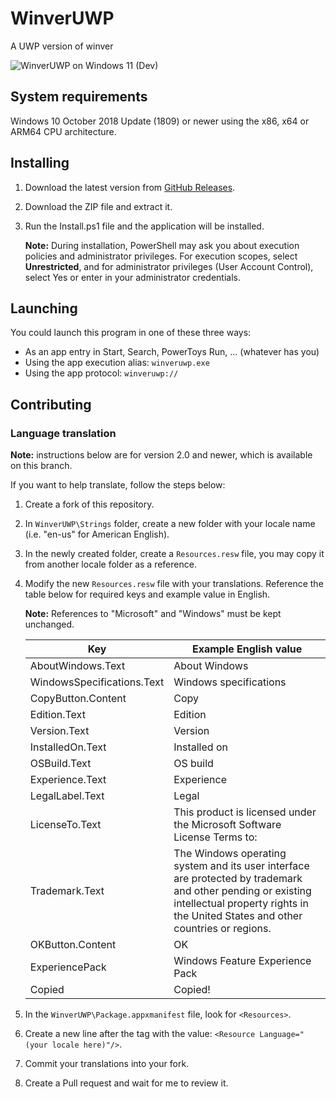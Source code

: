 # WinverUWP
A UWP version of winver

![WinverUWP on Windows 11 (Dev)](/images/WinverUWP-dark-11.png)

## System requirements
Windows 10 October 2018 Update (1809) or newer using the x86, x64 or ARM64 CPU architecture.

## Installing
1. Download the latest version from [GitHub Releases](https://github.com/dongle-the-gadget/WinverUWP/releases).
2. Download the ZIP file and extract it.
3. Run the Install.ps1 file and the application will be installed.
   
   **Note:** During installation, PowerShell may ask you about execution policies and administrator privileges. For execution scopes, select **Unrestricted**, and for administrator privileges (User Account Control), select Yes or enter in your administrator credentials.

## Launching
You could launch this program in one of these three ways:
- As an app entry in Start, Search, PowerToys Run, ... (whatever has you)
- Using the app execution alias: `winveruwp.exe`
- Using the app protocol: `winveruwp://`

## Contributing
### Language translation
**Note:** instructions below are for version 2.0 and newer, which is available on this branch.

If you want to help translate, follow the steps below:
1. Create a fork of this repository.
2. In `WinverUWP\Strings` folder, create a new folder with your locale name (i.e. "en-us" for American English).
3. In the newly created folder, create a `Resources.resw` file, you may copy it from another locale folder as a reference.
4. Modify the new `Resources.resw` file with your translations. Reference the table below for required keys and example value in English.

   **Note:** References to "Microsoft" and "Windows" must be kept unchanged.

   | Key      | Example English value             |
   |----------|-----------------------------------|
   |AboutWindows.Text|About Windows|
   |WindowsSpecifications.Text|Windows specifications|
   |CopyButton.Content|Copy|
   |Edition.Text|Edition|
   |Version.Text|Version|
   |InstalledOn.Text|Installed on|
   |OSBuild.Text|OS build|
   |Experience.Text|Experience|
   |LegalLabel.Text|Legal|
   |LicenseTo.Text|This product is licensed under the Microsoft Software License Terms to:|
   |Trademark.Text|The Windows operating system and its user interface are protected by trademark and other pending or existing intellectual property rights in the United States and other countries or regions.|
   |OKButton.Content|OK|
   |ExperiencePack|Windows Feature Experience Pack|
   |Copied|Copied!|
5. In the `WinverUWP\Package.appxmanifest` file, look for `<Resources>`.
6. Create a new line after the tag with the value: `<Resource Language="(your locale here)"/>`.
7. Commit your translations into your fork.
8. Create a Pull request and wait for me to review it.
